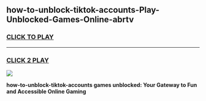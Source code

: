 
## how-to-unblock-tiktok-accounts-Play-Unblocked-Games-Online-abrtv
<h3>
<a href="https://premium76.site?title=how-to-unblock-tiktok-accounts&ref=25A">CLICK TO PLAY</a></h3>
<hr>

<h3>
<a href="https://premium76.site?title=how-to-unblock-tiktok-accounts&ref=25A">CLICK 2 PLAY</a>
  
</h3>

<a href="https://premium76.site?title=how-to-unblock-tiktok-accounts&ref=25A"><img src="https://clearcache.store/games.png"></a>


**how-to-unblock-tiktok-accounts games unblocked: Your Gateway to Fun and Accessible Online Gaming**
